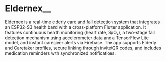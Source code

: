# Eldernex__
Eldernex is a real-time elderly care and fall detection system that integrates an ESP32-S3 health band with a cross-platform Flutter application. It features continuous health monitoring (heart rate, SpO₂), a two-stage fall detection mechanism using accelerometer data and a TensorFlow Lite model, and instant caregiver alerts via Firebase. The app supports Elderly and Caretaker profiles, secure linking through invite/QR codes, and includes medication reminders with synchronized notifications.
